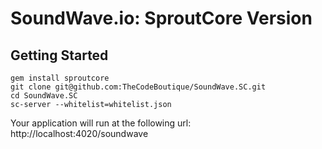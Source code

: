 SoundWave.io:  SproutCore Version
========
Getting Started
---------------

    gem install sproutcore
    git clone git@github.com:TheCodeBoutique/SoundWave.SC.git
    cd SoundWave.SC
    sc-server --whitelist=whitelist.json 

Your application will run at the following url: http://localhost:4020/soundwave
